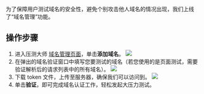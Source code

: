 为了保障用户测试域名的安全性，避免个别攻击他人域名的情况出现，我们上线了“域名管理”功能。
## 操作步骤
1. 进入压测大师 [域名管理页面](https://console.cloud.tencent.com/wetest/master/domain)，单击**添加域名**。
![](//mc.qcloudimg.com/static/img/db191fb1e76e45d756ff0a542df89cac/image.png)
2. 在弹出的域名验证窗口中填写您要测试的域名（若您使用的是页面测试，需要验证解析后的请求列表中的所有域名）。
![](//mc.qcloudimg.com/static/img/60f39ca0687bb93f99f40e9baf43996f/image.png)
3. 下载 token 文件，上传至服务器，确保我们可以访问到。
![](//mc.qcloudimg.com/static/img/c52ec16f5a006009eb7037099c68b16f/image.png)
4. 单击**验证**，即可完成域名认证工作，轻松发起大压力测试。


